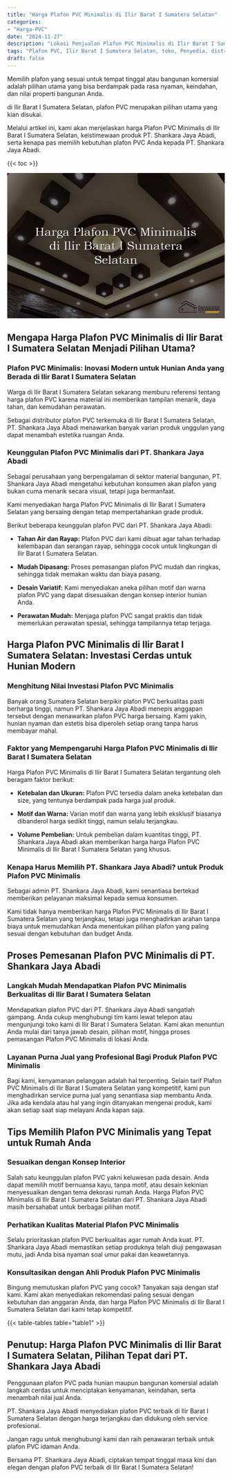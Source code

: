 ```yaml
---
title: "Harga Plafon PVC Minimalis di Ilir Barat I Sumatera Selatan"
categories: 
- "Harga-PVC"
date: "2024-11-27"
description: "Lokasi Penjualan Plafon PVC Minimalis di Ilir Barat I Sumatera Selatan bagi tempat tinggal, perkantoran, serta ritel. Produk berkualitas, pilihan motif, variasi warna elegan, dengan jasa penempatan oleh teknisi ahli dan garansi resmi!|Layanan penjualan Plafon PVC Minimalis di Ilir Barat I Sumatera Selatan untuk kebutuhan hunian, kantor, atau ritel, dengan produk unggulan dan pemasangan oleh tenaga ahli profesional serta jaminan resmi.|Alternatif Plafon PVC Minimalis di Ilir Barat I Sumatera Selatan yang terpercaya bagi hunian, office, dan gerai, bersama material terbaik dan pemasangan dikerjakan oleh tim berpengalaman serta garansi resmi.|Penyediaan Plafon PVC Minimalis di Ilir Barat I Sumatera Selatan untuk rumah, office, serta ritel, dengan panel terbaik dan instalasi ditangani oleh tenaga ahli berpengalaman, dilengkapi beserta garansi resmi.}"
tags: "Plafon PVC, Ilir Barat I Sumatera Selatan, toko, Penyedia, distributor"
draft: false
---
```


Memilih plafon yang sesuai untuk tempat tinggal atau bangunan komersial adalah pilihan utama yang bisa berdampak pada rasa nyaman, keindahan, dan nilai properti bangunan Anda.

di Ilir Barat I Sumatera Selatan, plafon PVC merupakan pilihan utama yang kian disukai.

Melalui artikel ini, kami akan menjelaskan harga Plafon PVC Minimalis di Ilir Barat I Sumatera Selatan, keistimewaan produk PT. Shankara Jaya Abadi, serta kenapa pas memilih kebutuhan plafon PVC Anda kepada PT. Shankara Jaya Abadi.

{{< toc >}}

![Harga Plafon PVC Minimalis di Ilir Barat I Sumatera Selatan](/images/Harga-PVC/Harga-Plafon-PVC-Minimalis-di-Ilir-Barat-I-Sumatera-Selatan.png)


## Mengapa Harga Plafon PVC Minimalis di Ilir Barat I Sumatera Selatan Menjadi Pilihan Utama?

### Plafon PVC Minimalis: Inovasi Modern untuk Hunian Anda yang Berada di Ilir Barat I Sumatera Selatan

Warga di Ilir Barat I Sumatera Selatan sekarang memburu referensi tentang harga plafon PVC karena material ini memberikan tampilan menarik, daya tahan, dan kemudahan perawatan.

Sebagai distributor plafon PVC terkemuka di Ilir Barat I Sumatera Selatan, PT. Shankara Jaya Abadi menawarkan banyak varian produk unggulan yang dapat menambah estetika ruangan Anda.

### Keunggulan Plafon PVC Minimalis dari PT. Shankara Jaya Abadi

Sebagai perusahaan yang berpengalaman di sektor material bangunan, PT. Shankara Jaya Abadi mengetahui kebutuhan konsumen akan plafon yang bukan cuma menarik secara visual, tetapi juga bermanfaat.

Kami menyediakan harga Plafon PVC Minimalis di Ilir Barat I Sumatera Selatan yang bersaing dengan tetap mempertahankan grade produk.

Berikut beberapa keunggulan plafon PVC dari PT. Shankara Jaya Abadi:

- **Tahan Air dan Rayap:** Plafon PVC dari kami dibuat agar tahan terhadap kelembapan dan serangan rayap, sehingga cocok untuk lingkungan di Ilir Barat I Sumatera Selatan.

- **Mudah Dipasang:** Proses pemasangan plafon PVC mudah dan ringkas, sehingga tidak memakan waktu dan biaya pasang.

- **Desain Variatif:** Kami menyediakan aneka pilihan motif dan warna plafon PVC yang dapat disesuaikan dengan konsep interior hunian Anda.

- **Perawatan Mudah:** Menjaga plafon PVC sangat praktis dan tidak memerlukan perawatan spesial, sehingga tampilannya tetap terjaga.

## Harga Plafon PVC Minimalis di Ilir Barat I Sumatera Selatan: Investasi Cerdas untuk Hunian Modern

### Menghitung Nilai Investasi Plafon PVC Minimalis

Banyak orang Sumatera Selatan berpikir plafon PVC berkualitas pasti berharga tinggi, namun PT. Shankara Jaya Abadi menepis anggapan tersebut dengan menawarkan plafon PVC harga bersaing. Kami yakin, hunian nyaman dan estetis bisa diperoleh setiap orang tanpa harus membayar mahal.

### Faktor yang Mempengaruhi Harga Plafon PVC Minimalis di Ilir Barat I Sumatera Selatan

Harga Plafon PVC Minimalis di Ilir Barat I Sumatera Selatan tergantung oleh beragam faktor berikut:

- **Ketebalan dan Ukuran:** Plafon PVC tersedia dalam aneka ketebalan dan size, yang tentunya berdampak pada harga jual produk.

- **Motif dan Warna:** Varian motif dan warna yang lebih eksklusif biasanya dibanderol harga sedikit tinggi, namun selalu terjangkau.

- **Volume Pembelian:** Untuk pembelian dalam kuantitas tinggi, PT. Shankara Jaya Abadi akan memberikan harga harga Plafon PVC Minimalis di Ilir Barat I Sumatera Selatan yang khusus.

### Kenapa Harus Memilih PT. Shankara Jaya Abadi? untuk Produk Plafon PVC Minimalis

Sebagai admin PT. Shankara Jaya Abadi, kami senantiasa bertekad memberikan pelayanan maksimal kepada semua konsumen.

Kami tidak hanya memberikan harga Plafon PVC Minimalis di Ilir Barat I Sumatera Selatan yang terjangkau, tetapi juga menghadirkan arahan tanpa biaya untuk memudahkan Anda menentukan pilihan plafon yang paling sesuai dengan kebutuhan dan budget Anda.

## Proses Pemesanan Plafon PVC Minimalis di PT. Shankara Jaya Abadi

### Langkah Mudah Mendapatkan Plafon PVC Minimalis Berkualitas di Ilir Barat I Sumatera Selatan

Mendapatkan plafon PVC dari PT. Shankara Jaya Abadi sangatlah gampang. Anda cukup menghubungi tim kami lewat telepon atau mengunjungi toko kami di Ilir Barat I Sumatera Selatan. Kami akan menuntun Anda mulai dari tanya jawab desain, pilihan motif, hingga proses pemasangan Plafon PVC Minimalis di lokasi Anda.

### Layanan Purna Jual yang Profesional Bagi Produk Plafon PVC Minimalis

Bagi kami, kenyamanan pelanggan adalah hal terpenting. Selain tarif Plafon PVC Minimalis di Ilir Barat I Sumatera Selatan yang kompetitif, kami pun menghadirkan service purna jual yang senantiasa siap membantu Anda. Jika ada kendala atau hal yang ingin ditanyakan mengenai produk, kami akan setiap saat siap melayani Anda kapan saja.

## Tips Memilih Plafon PVC Minimalis yang Tepat untuk Rumah Anda

### Sesuaikan dengan Konsep Interior

Salah satu keunggulan plafon PVC yakni keluwesan pada desain. Anda dapat memilih motif bernuansa kayu, tanpa motif, atau desain kekinian menyesuaikan dengan tema dekorasi rumah Anda. Harga Plafon PVC Minimalis di Ilir Barat I Sumatera Selatan dari PT. Shankara Jaya Abadi masih bersahabat untuk berbagai pilihan motif.

### Perhatikan Kualitas Material Plafon PVC Minimalis

Selalu prioritaskan plafon PVC berkualitas agar rumah Anda kuat. PT. Shankara Jaya Abadi memastikan setiap produknya telah diuji pengawasan mutu, jadi Anda bisa nyaman soal umur pakai dan keawetannya.

### Konsultasikan dengan Ahli Produk Plafon PVC Minimalis

Bingung memutuskan plafon PVC yang cocok? Tanyakan saja dengan staf kami. Kami akan menyediakan rekomendasi paling sesuai dengan kebutuhan dan anggaran Anda, dan harga Plafon PVC Minimalis di Ilir Barat I Sumatera Selatan dari kami tetap kompetitif.

{{< table-tables table="table1" >}}

## Penutup: Harga Plafon PVC Minimalis di Ilir Barat I Sumatera Selatan, Pilihan Tepat dari PT. Shankara Jaya Abadi

Penggunaan plafon PVC pada hunian maupun bangunan komersial adalah langkah cerdas untuk menciptakan kenyamanan, keindahan, serta menambah nilai jual Anda.

PT. Shankara Jaya Abadi menyediakan plafon PVC terbaik di Ilir Barat I Sumatera Selatan dengan harga terjangkau dan didukung oleh service profesional.

Jangan ragu untuk menghubungi kami dan raih penawaran terbaik untuk plafon PVC idaman Anda.

Bersama PT. Shankara Jaya Abadi, ciptakan tempat tinggal masa kini dan elegan dengan plafon PVC terbaik di Ilir Barat I Sumatera Selatan!